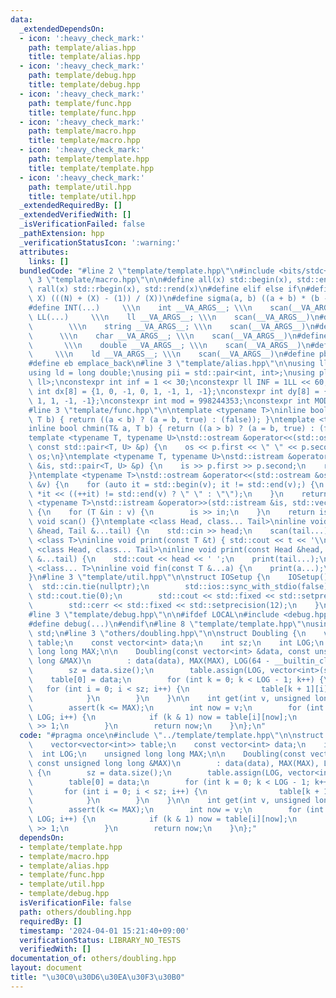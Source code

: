 ```yaml
---
data:
  _extendedDependsOn:
  - icon: ':heavy_check_mark:'
    path: template/alias.hpp
    title: template/alias.hpp
  - icon: ':heavy_check_mark:'
    path: template/debug.hpp
    title: template/debug.hpp
  - icon: ':heavy_check_mark:'
    path: template/func.hpp
    title: template/func.hpp
  - icon: ':heavy_check_mark:'
    path: template/macro.hpp
    title: template/macro.hpp
  - icon: ':heavy_check_mark:'
    path: template/template.hpp
    title: template/template.hpp
  - icon: ':heavy_check_mark:'
    path: template/util.hpp
    title: template/util.hpp
  _extendedRequiredBy: []
  _extendedVerifiedWith: []
  _isVerificationFailed: false
  _pathExtension: hpp
  _verificationStatusIcon: ':warning:'
  attributes:
    links: []
  bundledCode: "#line 2 \"template/template.hpp\"\n#include <bits/stdc++.h>\n#line\
    \ 3 \"template/macro.hpp\"\n\n#define all(x) std::begin(x), std::end(x)\n#define\
    \ rall(x) std::rbegin(x), std::rend(x)\n#define elif else if\n#define updiv(N,\
    \ X) (((N) + (X) - (1)) / (X))\n#define sigma(a, b) ((a + b) * (b - a + 1) / 2)\n\
    #define INT(...)     \\\n    int __VA_ARGS__; \\\n    scan(__VA_ARGS__)\n#define\
    \ LL(...)     \\\n    ll __VA_ARGS__; \\\n    scan(__VA_ARGS__)\n#define STR(...)\
    \        \\\n    string __VA_ARGS__; \\\n    scan(__VA_ARGS__)\n#define CHR(...)\
    \      \\\n    char __VA_ARGS__; \\\n    scan(__VA_ARGS__)\n#define DOU(...) \
    \       \\\n    double __VA_ARGS__; \\\n    scan(__VA_ARGS__)\n#define LD(...)\
    \     \\\n    ld __VA_ARGS__; \\\n    scan(__VA_ARGS__)\n#define pb push_back\n\
    #define eb emplace_back\n#line 3 \"template/alias.hpp\"\n\nusing ll = long long;\n\
    using ld = long double;\nusing pii = std::pair<int, int>;\nusing pll = std::pair<ll,\
    \ ll>;\nconstexpr int inf = 1 << 30;\nconstexpr ll INF = 1LL << 60;\nconstexpr\
    \ int dx[8] = {1, 0, -1, 0, 1, -1, 1, -1};\nconstexpr int dy[8] = {0, 1, 0, -1,\
    \ 1, 1, -1, -1};\nconstexpr int mod = 998244353;\nconstexpr int MOD = 1e9 + 7;\n\
    #line 3 \"template/func.hpp\"\n\ntemplate <typename T>\ninline bool chmax(T& a,\
    \ T b) { return ((a < b) ? (a = b, true) : (false)); }\ntemplate <typename T>\n\
    inline bool chmin(T& a, T b) { return ((a > b) ? (a = b, true) : (false)); }\n\
    template <typename T, typename U>\nstd::ostream &operator<<(std::ostream &os,\
    \ const std::pair<T, U> &p) {\n    os << p.first << \" \" << p.second;\n    return\
    \ os;\n}\ntemplate <typename T, typename U>\nstd::istream &operator>>(std::istream\
    \ &is, std::pair<T, U> &p) {\n    is >> p.first >> p.second;\n    return is;\n\
    }\ntemplate <typename T>\nstd::ostream &operator<<(std::ostream &os, const std::vector<T>\
    \ &v) {\n    for (auto it = std::begin(v); it != std::end(v);) {\n        os <<\
    \ *it << ((++it) != std::end(v) ? \" \" : \"\");\n    }\n    return os;\n}\ntemplate\
    \ <typename T>\nstd::istream &operator>>(std::istream &is, std::vector<T> &v)\
    \ {\n    for (T &in : v) {\n        is >> in;\n    }\n    return is;\n}\ninline\
    \ void scan() {}\ntemplate <class Head, class... Tail>\ninline void scan(Head\
    \ &head, Tail &...tail) {\n    std::cin >> head;\n    scan(tail...);\n}\ntemplate\
    \ <class T>\ninline void print(const T &t) { std::cout << t << '\\n'; }\ntemplate\
    \ <class Head, class... Tail>\ninline void print(const Head &head, const Tail\
    \ &...tail) {\n    std::cout << head << ' ';\n    print(tail...);\n}\ntemplate\
    \ <class... T>\ninline void fin(const T &...a) {\n    print(a...);\n    exit(0);\n\
    }\n#line 3 \"template/util.hpp\"\n\nstruct IOSetup {\n    IOSetup() {\n      \
    \  std::cin.tie(nullptr);\n        std::ios::sync_with_stdio(false);\n       \
    \ std::cout.tie(0);\n        std::cout << std::fixed << std::setprecision(12);\n\
    \        std::cerr << std::fixed << std::setprecision(12);\n    }\n} IOSetup;\n\
    #line 3 \"template/debug.hpp\"\n\n#ifdef LOCAL\n#include <debug.hpp>\n#else\n\
    #define debug(...)\n#endif\n#line 8 \"template/template.hpp\"\nusing namespace\
    \ std;\n#line 3 \"others/doubling.hpp\"\n\nstruct Doubling {\n    vector<vector<int>>\
    \ table;\n    const vector<int> data;\n    int sz;\n    int LOG;\n    unsigned\
    \ long long MAX;\n\n    Doubling(const vector<int> &data, const unsigned long\
    \ long &MAX)\n        : data(data), MAX(MAX), LOG(64 - __builtin_clzll(MAX)) {\n\
    \        sz = data.size();\n        table.assign(LOG, vector<int>(sz));\n    \
    \    table[0] = data;\n        for (int k = 0; k < LOG - 1; k++) {\n         \
    \   for (int i = 0; i < sz; i++) {\n                table[k + 1][i] = table[k][table[k][i]];\n\
    \            }\n        }\n    }\n\n    int get(int v, unsigned long long k) {\n\
    \        assert(k <= MAX);\n        int now = v;\n        for (int i = 0; i <\
    \ LOG; i++) {\n            if (k & 1) now = table[i][now];\n            k = k\
    \ >> 1;\n        }\n        return now;\n    }\n};\n"
  code: "#pragma once\n#include \"../template/template.hpp\"\n\nstruct Doubling {\n\
    \    vector<vector<int>> table;\n    const vector<int> data;\n    int sz;\n  \
    \  int LOG;\n    unsigned long long MAX;\n\n    Doubling(const vector<int> &data,\
    \ const unsigned long long &MAX)\n        : data(data), MAX(MAX), LOG(64 - __builtin_clzll(MAX))\
    \ {\n        sz = data.size();\n        table.assign(LOG, vector<int>(sz));\n\
    \        table[0] = data;\n        for (int k = 0; k < LOG - 1; k++) {\n     \
    \       for (int i = 0; i < sz; i++) {\n                table[k + 1][i] = table[k][table[k][i]];\n\
    \            }\n        }\n    }\n\n    int get(int v, unsigned long long k) {\n\
    \        assert(k <= MAX);\n        int now = v;\n        for (int i = 0; i <\
    \ LOG; i++) {\n            if (k & 1) now = table[i][now];\n            k = k\
    \ >> 1;\n        }\n        return now;\n    }\n};"
  dependsOn:
  - template/template.hpp
  - template/macro.hpp
  - template/alias.hpp
  - template/func.hpp
  - template/util.hpp
  - template/debug.hpp
  isVerificationFile: false
  path: others/doubling.hpp
  requiredBy: []
  timestamp: '2024-04-01 15:21:40+09:00'
  verificationStatus: LIBRARY_NO_TESTS
  verifiedWith: []
documentation_of: others/doubling.hpp
layout: document
title: "\u30C0\u30D6\u30EA\u30F3\u30B0"
---
```

